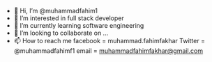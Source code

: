 - 👋 Hi, I’m @muhammadfahim1
- 👀 I’m interested in full stack developer
- 🌱 I’m currently learning software engineering
- 💞️ I’m looking to collaborate on ...
- 📫 How to reach me 
facebook = muhammad.fahimfakhar
Twitter = @muhammadfahimf1
email = muhammadfahimfakhar@gmail.com

<!---
muhammadfahim1/muhammadfahim1 is a ✨ special ✨ repository because its `README.md` (this file) appears on your GitHub profile.
You can click the Preview link to take a look at your changes.
--->
